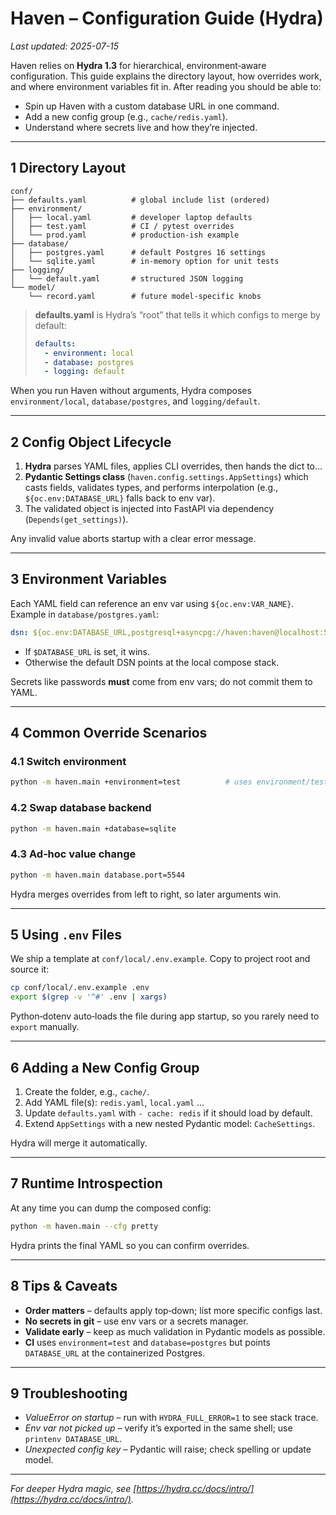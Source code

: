 # Haven – Configuration Guide (Hydra)

*Last updated: 2025-07-15*

Haven relies on **Hydra 1.3** for hierarchical, environment‑aware configuration.  This guide explains the directory layout, how overrides work, and where environment variables fit in.  After reading you should be able to:

* Spin up Haven with a custom database URL in one command.
* Add a new config group (e.g., `cache/redis.yaml`).
* Understand where secrets live and how they’re injected.

---

## 1  Directory Layout

```
conf/
├── defaults.yaml          # global include list (ordered)
├── environment/
│   ├── local.yaml         # developer laptop defaults
│   ├── test.yaml          # CI / pytest overrides
│   └── prod.yaml          # production‑ish example
├── database/
│   ├── postgres.yaml      # default Postgres 16 settings
│   └── sqlite.yaml        # in‑memory option for unit tests
├── logging/
│   └── default.yaml       # structured JSON logging
└── model/
    └── record.yaml        # future model‑specific knobs
```

> **defaults.yaml** is Hydra’s “root” that tells it which configs to merge by default:
>
> ```yaml
> defaults:
>   - environment: local
>   - database: postgres
>   - logging: default
> ```

When you run Haven without arguments, Hydra composes `environment/local`, `database/postgres`, and `logging/default`.

---

## 2  Config Object Lifecycle

1. **Hydra** parses YAML files, applies CLI overrides, then hands the dict to…
2. **Pydantic Settings class** (`haven.config.settings.AppSettings`) which casts fields, validates types, and performs interpolation (e.g., `${oc.env:DATABASE_URL}` falls back to env var).
3. The validated object is injected into FastAPI via dependency (`Depends(get_settings)`).

Any invalid value aborts startup with a clear error message.

---

## 3  Environment Variables

Each YAML field can reference an env var using `${oc.env:VAR_NAME}`.  Example in `database/postgres.yaml`:

```yaml
dsn: ${oc.env:DATABASE_URL,postgresql+asyncpg://haven:haven@localhost:5432/haven}
```

* If `$DATABASE_URL` is set, it wins.
* Otherwise the default DSN points at the local compose stack.

Secrets like passwords **must** come from env vars; do not commit them to YAML.

---

## 4  Common Override Scenarios

### 4.1  Switch environment

```bash
python -m haven.main +environment=test          # uses environment/test.yaml
```

### 4.2  Swap database backend

```bash
python -m haven.main +database=sqlite
```

### 4.3  Ad‑hoc value change

```bash
python -m haven.main database.port=5544
```

Hydra merges overrides from left to right, so later arguments win.

---

## 5  Using `.env` Files

We ship a template at `conf/local/.env.example`.  Copy to project root and source it:

```bash
cp conf/local/.env.example .env
export $(grep -v '^#' .env | xargs)
```

Python‑dotenv auto‑loads the file during app startup, so you rarely need to `export` manually.

---

## 6  Adding a New Config Group

1. Create the folder, e.g., `cache/`.
2. Add YAML file(s): `redis.yaml`, `local.yaml` …
3. Update `defaults.yaml` with `- cache: redis` if it should load by default.
4. Extend `AppSettings` with a new nested Pydantic model: `CacheSettings`.

Hydra will merge it automatically.

---

## 7  Runtime Introspection

At any time you can dump the composed config:

```bash
python -m haven.main --cfg pretty
```

Hydra prints the final YAML so you can confirm overrides.

---

## 8  Tips & Caveats

* **Order matters** – defaults apply top‑down; list more specific configs last.
* **No secrets in git** – use env vars or a secrets manager.
* **Validate early** – keep as much validation in Pydantic models as possible.
* **CI** uses `environment=test` and `database=postgres` but points `DATABASE_URL` at the containerized Postgres.

---

## 9  Troubleshooting

* *ValueError on startup* – run with `HYDRA_FULL_ERROR=1` to see stack trace.
* *Env var not picked up* – verify it’s exported in the same shell; use `printenv DATABASE_URL`.
* *Unexpected config key* – Pydantic will raise; check spelling or update model.

---

*For deeper Hydra magic, see [https://hydra.cc/docs/intro/](https://hydra.cc/docs/intro/).*
